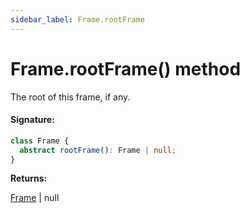```yaml
---
sidebar_label: Frame.rootFrame
---
```


# Frame.rootFrame() method

The root of this frame, if any.

#### Signature:

```typescript
class Frame {
  abstract rootFrame(): Frame | null;
}
```

**Returns:**

[Frame](./puppeteer.frame.md) \| null
